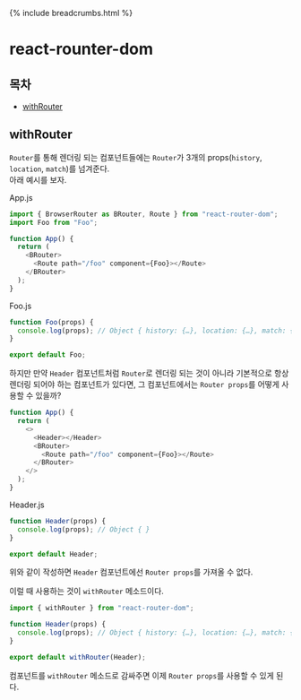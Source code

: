 {% include breadcrumbs.html %}

# react-rounter-dom

## 목차

- [withRouter](#withrouter)

## withRouter

`Router`를 통해 렌더링 되는 컴포넌트들에는 `Router`가 3개의 props(`history`, `location`, `match`)를 넘겨준다.  
아래 예시를 보자.

App.js

```javascript
import { BrowserRouter as BRouter, Route } from "react-router-dom";
import Foo from "Foo";

function App() {
  return (
    <BRouter>
      <Route path="/foo" component={Foo}></Route>
    </BRouter>
  );
}
```

Foo.js

```javascript
function Foo(props) {
  console.log(props); // Object { history: {…}, location: {…}, match: {…}, ... }
}

export default Foo;
```

하지만 만약 `Header` 컴포넌트처럼 `Router`로 렌더링 되는 것이 아니라 기본적으로 항상 렌더링 되어야 하는 컴포넌트가 있다면, 그 컴포넌트에서는 `Router props`를 어떻게 사용할 수 있을까?

```javascript
function App() {
  return (
    <>
      <Header></Header>
      <BRouter>
        <Route path="/foo" component={Foo}></Route>
      </BRouter>
    </>
  );
}
```

Header.js

```javascript
function Header(props) {
  console.log(props); // Object { }
}

export default Header;
```

위와 같이 작성하면 `Header` 컴포넌트에선 `Router props`를 가져올 수 없다.

이럴 때 사용하는 것이 `withRouter` 메소드이다.

```javascript
import { withRouter } from "react-router-dom";

function Header(props) {
  console.log(props); // Object { history: {…}, location: {…}, match: {…}, ... }
}

export default withRouter(Header);
```

컴포넌트를 `withRouter` 메소드로 감싸주면 이제 `Router props`를 사용할 수 있게 된다.

